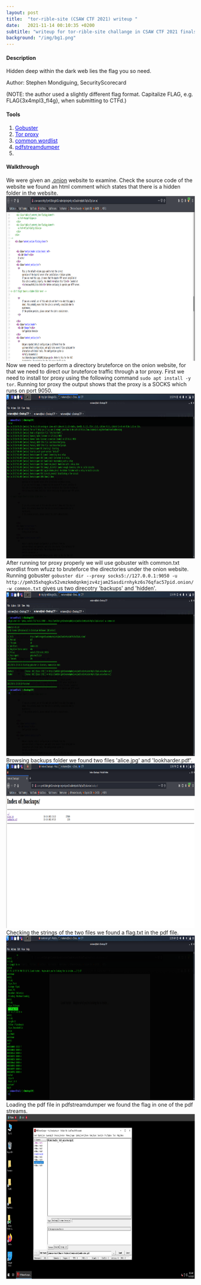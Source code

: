 ```yaml
---
layout: post
title:  "tor-rible-site (CSAW CTF 2021) writeup "
date:   2021-11-14 00:10:35 +0200
subtitle: "writeup for tor-rible-site challange in CSAW CTF 2021 finals"
background: "/img/bg1.png"
---
```


#### Description
Hidden deep within the dark web lies the flag you so need.

Author: Stephen Mondiguing, SecurityScorecard

(NOTE: the author used a slightly different flag format. Capitalize FLAG, e.g. FLAG{3x4mpl3_fl4g}, when submitting to CTFd.)
#### Tools
   1. <a href="https://github.com/OJ/gobuster" style="color:#0000EE;">Gobuster</a>   
   2. <a href="https://itsfoss.com/install-tar-browser-linux/" style="color:#0000EE;">Tor proxy</a>   
   3. <a href="https://github.com/xmendez/wfuzz/blob/master/wordlist/general/common.txt" style="color:#0000EE;">common wordlist</a>   
   4. <a href="https://github.com/dzzie/pdfstreamdumper" style="color:#0000EE;">pdfstreamdumper</a>
   5. 
#### Walkthrough

We were given an <a href="http://pmh35xhqgkv52vmzkmdqnkmjzv4zjam25asdirnhykz6s76qfac57pid.onion/">.onion</a> website to examine. Check the source code of the website we found an html comment which states that there is a hidden folder in the website.
<img src="/img/tor-rible-site-sourcecode.png" alt="sourcecode" width="800" height="440">
Now we need to perform a directory bruteforce on the onion website, for that we need to direct our bruteforce traffic through a tor proxy.
First we need to install tor proxy using the following command `sudo apt install -y tor`. Running tor proxy the output shows that the proxy is a SOCKS which runs on port 9050.
<img src="/img/tor-rible-site-torproxy.png" alt="sourcecode" width="800" height="440">
After running tor proxy properly we will use gobuster with common.txt wordlist from wfuzz to bruteforce the directories under the onion website.
Running gobuster `gobuster dir --proxy socks5://127.0.0.1:9050 -u http://pmh35xhqgkv52vmzkmdqnkmjzv4zjam25asdirnhykz6s76qfac57pid.onion/ -w common.txt` gives us two direcotry 'backups' and 'hidden'.
<img src="/img/tor-rible-site-gobuster.png" alt="sourcecode" width="800" height="440">
Browsing backups folder we found two files 'alice.jpg' and 'lookharder.pdf'.
<img src="/img/tor-rible-site-backups.png" alt="sourcecode" width="800" height="440">
Checking the strings of the two files we found a flag.txt in the pdf file.
<img src="/img/tor-rible-site-pdfstrings.png" alt="sourcecode" width="800" height="440">
Loading the pdf file in pdfstreamdumper we found the flag in one of the pdf streams.
<img src="/img/tor-rible-site-flag.png" alt="sourcecode" width="800" height="440">
